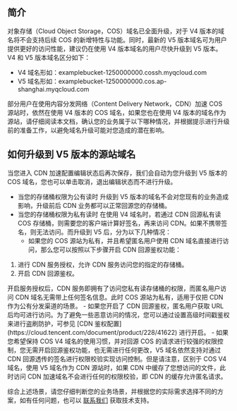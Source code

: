 ## 简介

对象存储（Cloud Object Storage，COS）域名已全面升级，对于 V4 版本的域名将不会支持后续 COS 的新增特性与功能。同时，最新的 V5 版本域名可为用户提供更好的访问性能，建议仍在使用 V4 版本域名的用户尽快升级到 V5 版本。V4 和 V5 版本域名区分如下：

- V4 域名形如：examplebucket-1250000000.cossh.myqcloud.com
- V5 域名形如：examplebucket-1250000000.cos.ap-shanghai.myqcloud.com

部分用户在使用内容分发网络（Content Delivery Network，CDN）加速 COS 源站时，依然在使用 V4 版本的 COS 域名，如果您也在使用 V4 版本的域名作为源站，请仔细阅读本文档，确认您的业务属于以下哪种情况，并根据提示进行升级前的准备工作，以避免域名升级可能对您造成的潜在影响。

## 如何升级到 V5 版本的源站域名

当您进入 CDN 加速配置编辑状态后再次保存，我们会自动为您升级到 V5 版本的 COS 域名，您也可以单击取消，退出编辑状态而不进行升级。
>
- 当您的存储桶权限为公有读时
升级到 V5 版本的域名不会对您现有的业务造成影响，升级前后 CDN 业务都可以正常回源您的存储桶。
- 当您的存储桶权限为私有读时
在使用 V4 域名时，若通过 CDN 回源私有读 COS 存储桶，则需要您的客户端计算好签名，再来访问 CDN。如果不携带签名，则无法访问。而升级到 V5 后，分为以下几种情况：
  - 如果您的 COS 源站为私有，并且希望匿名用户使用 CDN 域名直接进行访问，那么您可以按照以下步骤开启 CDN 回源鉴权功能：
<ol>
	<li>进行 CDN 服务授权，允许 CDN 服务访问您的指定的存储桶。</li>
	<li>开启 CDN 回源鉴权。</li>
</ol>
开启服务授权后，CDN 服务即拥有了访问您私有读存储桶的权限，而匿名用户访问 CDN 域名无需带上任何签名信息。此时 COS 源站为私有，适用于仅把 CDN 作为公有分发渠道的场景。
  - 如果您开启了 CDN 回源鉴权，匿名用户获取 URL 后均可进行访问。为了避免一些恶意访问的情况，您可以通过设置高级时间戳鉴权来进行盗刷防护，可参见 [CDN 鉴权配置](https://cloud.tencent.com/document/product/228/41622) 进行开启。
  - 如果您希望保持 COS V4 域名的使用习惯，并对回源 COS 的请求进行较强的权限控制，您无需开启回源鉴权功能，也无需进行任何更改，V5 域名依然支持对通过 CDN 回源透传的签名进行权限校验实现访问控制。但是请注意，区别于 COS V4 域名，使用 V5 域名作为 CDN 源站时，如果 CDN 中缓存了您想访问的文件，此时访问 CDN 加速域名不会进行任何的权限校验，即 CDN 的缓存允许匿名请求。

综合上述场景，请您仔细判断您的业务场景，并根据您的实际需求选择不同的方案，如有任何问题，也可以 [联系我们](https://cloud.tencent.com/document/product/436/37708) 获取技术支持。

 
